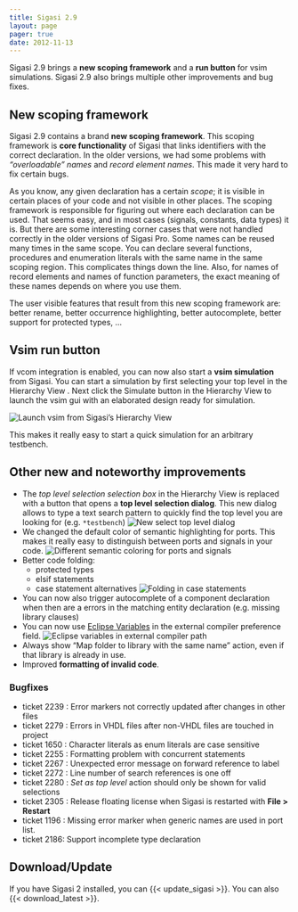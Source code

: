 ```yaml
---
title: Sigasi 2.9
layout: page
pager: true
date: 2012-11-13
---
```


Sigasi 2.9 brings a **new scoping framework** and a **run button** for
vsim simulations. Sigasi 2.9 also brings multiple other improvements and
bug fixes.

New scoping framework
---------------------

Sigasi 2.9 contains a brand **new scoping framework**. This scoping
framework is **core functionality** of Sigasi that links identifiers
with the correct declaration. In the older versions, we had some
problems with *“overloadable” names* and *record element names*. This
made it very hard to fix certain bugs.

As you know, any given declaration has a certain *scope*; it is visible
in certain places of your code and not visible in other places. The
scoping framework is responsible for figuring out where each declaration
can be used. That seems easy, and in most cases (signals, constants,
data types) it is. But there are some interesting corner cases that were
not handled correctly in the older versions of Sigasi Pro. Some names
can be reused many times in the same scope. You can declare several
functions, procedures and enumeration literals with the same name in the
same scoping region. This complicates things down the line. Also, for
names of record elements and names of function parameters, the exact
meaning of these names depends on where you use them.

The user visible features that result from this new scoping framework
are: better rename, better occurrence highlighting, better autocomplete,
better support for protected types, …

Vsim run button
---------------

If vcom integration is enabled, you can now also start a **vsim
simulation** from Sigasi. You can start a simulation by first selecting
your top level in the Hierarchy View . Next click the Simulate button in
the Hierarchy View to launch the vsim gui with an elaborated design
ready for simulation.

![Launch vsim from Sigasi’s Hierarchy View](/img/releasenotes/2.9/vsim_window_a.png "Launch vsim from Sigasi’s Hierarchy View")

This makes it really easy to start a quick simulation for an arbitrary
testbench.

Other new and noteworthy improvements
-------------------------------------

-   The *top level selection selection box* in the Hierarchy View is
    replaced with a button that opens a **top level selection dialog**.
    This new dialog allows to type a text search pattern to quickly find
    the top level you are looking for (e.g. `*testbench`)
    ![New select top level dialog](/img/releasenotes/2.9/settopleveldialog_a.png "New select top level dialog")
-   We changed the default color of semantic highlighting for ports.
    This makes it really easy to distinguish between ports and signals
    in your code.
    ![Different semantic coloring for ports and signals](/img/releasenotes/2.9/port_color_a.png "Different semantic coloring for ports and signals")
-   Better code folding:
    -   protected types
    -   elsif statements
    -   case statement alternatives
        ![Folding in case statements](/img/releasenotes/2.9/case_folding_a.png "Folding in case statements")
-   You can now also trigger autocomplete of a component declaration
    when then are a errors in the matching entity declaration (e.g.
    missing library clauses)
-   You can now use [Eclipse Variables](http://help.eclipse.org/indigo/topic/org.eclipse.platform.doc.user/concepts/concepts-exttools.htm)
    in the external compiler preference field.
    ![Eclipse variables in external compiler path](/img/releasenotes/2.9/variables_in_vcom_path_a.png "Eclipse variables in external compiler path")
-   Always show “Map folder to library with the same name” action, even
    if that library is already in use.
-   Improved **formatting of invalid code**.

### Bugfixes

-   ticket 2239 : Error markers not correctly updated after changes in other files
-   ticket 2279 : Errors in VHDL files after non-VHDL files are touched in project
-   ticket 1650 : Character literals as enum literals are case sensitive
-   ticket 2255 : Formatting problem with concurrent statements
-   ticket 2267 : Unexpected error message on forward reference to label
-   ticket 2272 : Line number of search references is one off
-   ticket 2280 : *Set as top level* action should only be shown for valid selections
-   ticket 2305 : Release floating license when Sigasi is restarted with **File > Restart**
-   ticket 1196 : Missing error marker when generic names are used in port list.
-   ticket 2186: Support incomplete type declaration

Download/Update
---------------

If you have Sigasi 2 installed, you can {{< update_sigasi >}}. You can also {{< download_latest >}}.
